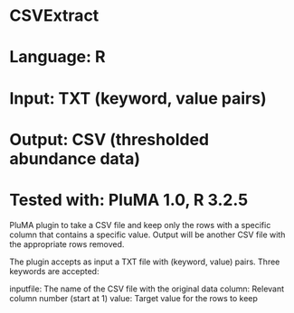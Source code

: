 # CSVExtract
# Language: R
# Input: TXT (keyword, value pairs)
# Output: CSV (thresholded abundance data)
# Tested with: PluMA 1.0, R 3.2.5

PluMA plugin to take a CSV file and keep only the rows with a specific column that contains a specific value.
Output will be another CSV file with the appropriate rows removed.

The plugin accepts as input a TXT file with (keyword, value) pairs.  Three keywords are accepted:

inputfile: The name of the CSV file with the original data
column: Relevant column number (start at 1)
value: Target value for the rows to keep

